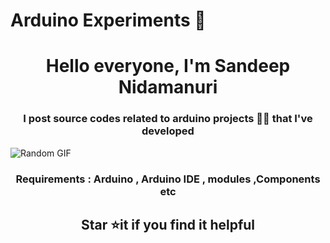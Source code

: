 #                     Arduino Experiments 🚀

<h1 align="center">Hello everyone, I'm Sandeep Nidamanuri</h1>

<h3 align="center">I post source codes related to arduino projects 🧑‍💻 that I've developed</h3>

![Random GIF](https://media.giphy.com/media/ZVik7pBtu9dNS/giphy.gif)

<h3 align="center">Requirements : Arduino , Arduino IDE , modules ,Components etc </h3>

<h2 align="center">Star ⭐it if you find it helpful <h2/>

